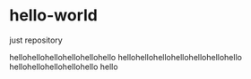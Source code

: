 # hello-world
just repository

hellohellohellohellohellohello
hellohellohellohellohellohellohello
hellohellohellohellohello
hello
